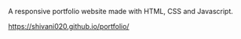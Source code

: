 A responsive portfolio website made with HTML, CSS and Javascript.

https://shivani020.github.io/portfolio/
